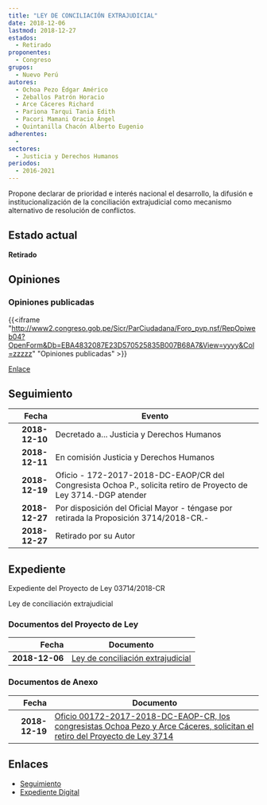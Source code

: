 ```yaml
---
title: "LEY DE CONCILIACIÓN EXTRAJUDICIAL"
date: 2018-12-06
lastmod: 2018-12-27
estados: 
  - Retirado
proponentes: 
  - Congreso
grupos: 
  - Nuevo Perú
autores: 
  - Ochoa Pezo Édgar Américo
  - Zeballos Patrón Horacio
  - Arce Cáceres Richard
  - Pariona Tarqui Tania Edith
  - Pacori Mamani Oracio Ángel
  - Quintanilla Chacón Alberto Eugenio
adherentes: 
  - 
sectores: 
  - Justicia y Derechos Humanos
periodos: 
  - 2016-2021
---
```


Propone declarar de prioridad e interés nacional el desarrollo, la difusión e institucionalización de la conciliación extrajudicial como mecanismo alternativo de resolución de conflictos.


## Estado actual

**Retirado**

## Opiniones

### Opiniones publicadas

{{<iframe "http://www2.congreso.gob.pe/Sicr/ParCiudadana/Foro_pvp.nsf/RepOpiweb04?OpenForm&Db=EBA4832087E23D570525835B007B68A7&View=yyyy&Col=zzzzz" "Opiniones publicadas" >}}

[Enlace](http://www2.congreso.gob.pe/Sicr/ParCiudadana/Foro_pvp.nsf/RepOpiweb04?OpenForm&Db=EBA4832087E23D570525835B007B68A7&View=yyyy&Col=zzzzz)

## Seguimiento

| Fecha | Evento |
|------:|--------|
| **2018-12-10** | Decretado a... Justicia y Derechos Humanos|
| **2018-12-11** | En comisión Justicia y Derechos Humanos|
| **2018-12-19** | Oficio - 172-2017-2018-DC-EAOP/CR del Congresista Ochoa P., solicita retiro de Proyecto de Ley 3714.-DGP atender|
| **2018-12-27** | Por disposición del Oficial Mayor - téngase por retirada la Proposición 3714/2018-CR.-|
| **2018-12-27** | Retirado por su Autor|


## Expediente

Expediente del Proyecto de Ley 03714/2018-CR

Ley de conciliación extrajudicial


### Documentos del Proyecto de Ley

| Fecha | Documento |
|------:|--------|
| **2018-12-06** | [Ley de conciliación extrajudicial](http://www.leyes.congreso.gob.pe/Documentos/2016_2021/Proyectos_de_Ley_y_de_Resoluciones_Legislativas/PL0371120181206.pdf) |

### Documentos de Anexo

| Fecha | Documento |
|------:|--------|
| **2018-12-19** | [Oficio 00172-2017-2018-DC-EAOP-CR, los congresistas Ochoa Pezo y Arce Cáceres, solicitan el retiro del Proyecto de Ley 3714](http://www.leyes.congreso.gob.pe/Documentos/2016_2021/Retiro_de_Proyecto/OFICIO-00172-2017-2018-DC-EAOP-CR.pdf) |

## Enlaces 

- [Seguimiento](http://www2.congreso.gob.pe/Sicr/TraDocEstProc/CLProLey2016.nsf/f7fff46988ca05b1052578e100829cc7/8f10b2a2f6b76a930525835c005f979e?OpenDocument)
- [Expediente Digital](http://www2.congreso.gob.pe/Sicr/TraDocEstProc/CLProLey2016.nsf/f7fff46988ca05b1052578e100829cc7/8f10b2a2f6b76a930525835c005f979e?OpenDocument&Click=05257FB7005EB655.eb71d0cf91d8294e05256cdf006b5706/$Body/0.1C6C)
